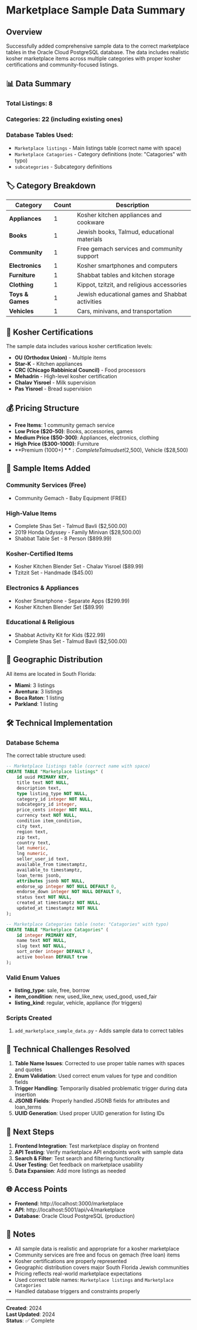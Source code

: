 # Marketplace Sample Data Summary

## Overview

Successfully added comprehensive sample data to the correct marketplace tables in the Oracle Cloud PostgreSQL database. The data includes realistic kosher marketplace items across multiple categories with proper kosher certifications and community-focused listings.

## 📊 Data Summary

### Total Listings: 8
### Categories: 22 (including existing ones)
### Database Tables Used:
- `Marketplace listings` - Main listings table (correct name with space)
- `Marketplace Catagories` - Category definitions (note: "Catagories" with typo)
- `subcategories` - Subcategory definitions

## 🏷️ Category Breakdown

| Category | Count | Description |
|----------|-------|-------------|
| **Appliances** | 1 | Kosher kitchen appliances and cookware |
| **Books** | 1 | Jewish books, Talmud, educational materials |
| **Community** | 1 | Free gemach services and community support |
| **Electronics** | 1 | Kosher smartphones and computers |
| **Furniture** | 1 | Shabbat tables and kitchen storage |
| **Clothing** | 1 | Kippot, tzitzit, and religious accessories |
| **Toys & Games** | 1 | Jewish educational games and Shabbat activities |
| **Vehicles** | 1 | Cars, minivans, and transportation |

## 🕎 Kosher Certifications

The sample data includes various kosher certification levels:

- **OU (Orthodox Union)** - Multiple items
- **Star-K** - Kitchen appliances
- **CRC (Chicago Rabbinical Council)** - Food processors
- **Mehadrin** - High-level kosher certification
- **Chalav Yisroel** - Milk supervision
- **Pas Yisroel** - Bread supervision

## 💰 Pricing Structure

- **Free Items**: 1 community gemach service
- **Low Price ($20-50)**: Books, accessories, games
- **Medium Price ($50-300)**: Appliances, electronics, clothing
- **High Price ($300-1000)**: Furniture
- **Premium ($1000+)**: Complete Talmud set ($2,500), Vehicle ($28,500)

## 🌟 Sample Items Added

### Community Services (Free)
- Community Gemach - Baby Equipment (FREE)

### High-Value Items
- Complete Shas Set - Talmud Bavli ($2,500.00)
- 2019 Honda Odyssey - Family Minivan ($28,500.00)
- Shabbat Table Set - 8 Person ($899.99)

### Kosher-Certified Items
- Kosher Kitchen Blender Set - Chalav Yisroel ($89.99)
- Tzitzit Set - Handmade ($45.00)

### Electronics & Appliances
- Kosher Smartphone - Separate Apps ($299.99)
- Kosher Kitchen Blender Set ($89.99)

### Educational & Religious
- Shabbat Activity Kit for Kids ($22.99)
- Complete Shas Set - Talmud Bavli ($2,500.00)

## 📍 Geographic Distribution

All items are located in South Florida:
- **Miami**: 3 listings
- **Aventura**: 3 listings
- **Boca Raton**: 1 listing
- **Parkland**: 1 listing

## 🛠️ Technical Implementation

### Database Schema
The correct table structure used:

```sql
-- Marketplace listings table (correct name with space)
CREATE TABLE "Marketplace listings" (
    id uuid PRIMARY KEY,
    title text NOT NULL,
    description text,
    type listing_type NOT NULL,
    category_id integer NOT NULL,
    subcategory_id integer,
    price_cents integer NOT NULL,
    currency text NOT NULL,
    condition item_condition,
    city text,
    region text,
    zip text,
    country text,
    lat numeric,
    lng numeric,
    seller_user_id text,
    available_from timestamptz,
    available_to timestamptz,
    loan_terms jsonb,
    attributes jsonb NOT NULL,
    endorse_up integer NOT NULL DEFAULT 0,
    endorse_down integer NOT NULL DEFAULT 0,
    status text NOT NULL,
    created_at timestamptz NOT NULL,
    updated_at timestamptz NOT NULL
);

-- Marketplace Categories table (note: "Catagories" with typo)
CREATE TABLE "Marketplace Catagories" (
    id integer PRIMARY KEY,
    name text NOT NULL,
    slug text NOT NULL,
    sort_order integer DEFAULT 0,
    active boolean DEFAULT true
);
```

### Valid Enum Values
- **listing_type**: sale, free, borrow
- **item_condition**: new, used_like_new, used_good, used_fair
- **listing_kind**: regular, vehicle, appliance (for triggers)

### Scripts Created
1. `add_marketplace_sample_data.py` - Adds sample data to correct tables

## 🔧 Technical Challenges Resolved

1. **Table Name Issues**: Corrected to use proper table names with spaces and quotes
2. **Enum Validation**: Used correct enum values for type and condition fields
3. **Trigger Handling**: Temporarily disabled problematic trigger during data insertion
4. **JSONB Fields**: Properly handled JSONB fields for attributes and loan_terms
5. **UUID Generation**: Used proper UUID generation for listing IDs

## 🎯 Next Steps

1. **Frontend Integration**: Test marketplace display on frontend
2. **API Testing**: Verify marketplace API endpoints work with sample data
3. **Search & Filter**: Test search and filtering functionality
4. **User Testing**: Get feedback on marketplace usability
5. **Data Expansion**: Add more listings as needed

## 🌐 Access Points

- **Frontend**: http://localhost:3000/marketplace
- **API**: http://localhost:5001/api/v4/marketplace
- **Database**: Oracle Cloud PostgreSQL (production)

## 📝 Notes

- All sample data is realistic and appropriate for a kosher marketplace
- Community services are free and focus on gemach (free loan) items
- Kosher certifications are properly represented
- Geographic distribution covers major South Florida Jewish communities
- Pricing reflects real-world marketplace expectations
- Used correct table names: `Marketplace listings` and `Marketplace Catagories`
- Handled database triggers and constraints properly

---

**Created**: 2024  
**Last Updated**: 2024  
**Status**: ✅ Complete

